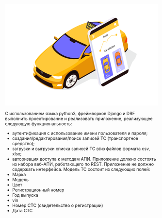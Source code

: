

<div id="header" align="center">
  <a href="https://volodichev.com">
    <img src="https://raw.githubusercontent.com/Volodichev/django_taxi_app/main/media/taxi_logo.png?token=GHSAT0AAAAAABV34TL72QKY5NO2G6J5A6L4YZVJ3VA" width="600"/>
  </a>
</div>

С использованием языка python3, фреймворков Django и DRF выполнить проектирование и реализовать приложение, реализующее следующую функциональность:
- аутентификация с использование имени пользователя и пароля;
- создания/редактирования/поиск записей ТС (транспортное средство);
- загрузки и выгрузки списка записей ТС в/из файлов формата csv, xlsx;
- авторизация доступа к методам АПИ.
Приложение должно состоять из набора веб-АПИ, работающего по REST.
Приложение не должно содержать интерфейса.
Модель ТС состоит из следующих полей:
- Марка
- Модель
- Цвет
- Регистрационный номер
- Год выпуска
- vin
- Номер СТС (свидетельство о регистрации)
- Дата СТС




